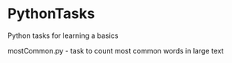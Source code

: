 # PythonTasks
Python tasks for learning a basics

mostCommon.py - task to count most common words in large text
